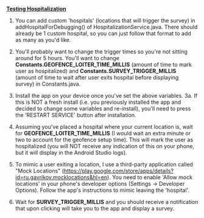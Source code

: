 <b><u>Testing Hospitalization</u></b>
1. You can add custom 'hospitals' (locations that will trigger the survey) in addHospitalForDebugging() of HospitalizationService.java. There should already be 1 custom hospital, so you can just follow that format to add as many as you'd like. 

2. You'll probably want to change the trigger times so you're not sitting around for 5 hours. You'll want to change <b>Constants.GEOFENCE_LOITER_TIME_MILLIS</b> (amount of time to mark user as hospitalized) and <b>Constants.SURVEY_TRIGGER_MILLIS</b> (amount of time to wait after user exits hospital before displaying survey) in Constants.java.

3. Install the app on your device once you've set the above variables.
3a. If this is NOT a fresh install (i.e. you previously installed the app and decided to change some variables and re-install), you'll need to press the 'RESTART SERVICE' button after installation.

4. Assuming you've placed a hospital where your current location is, wait for <b>GEOFENCE_LOITER_TIME_MILLIS</b> (I would wait an extra minute or two to account for the geofence setup time). This will mark the user as hospitalized (you will NOT receive any indication of this on your phone, but it will display in the Android Studio logs).

5. To mimic a user exiting a location, I use a third-party application called "Mock Locations" (https://play.google.com/store/apps/details?id=ru.gavrikov.mocklocations&hl=en). You need to enable 'Allow mock locations' in your phone's developer options (Settings -> Developer Options). Follow the app's instructions to mimic leaving the 'hospital'. 

6. Wait for <b>SURVEY_TRIGGER_MILLIS</b> and you should receive a notification that upon clicking will take you to the app and display a survey.
